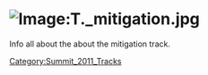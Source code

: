 # ![Image:T._mitigation.jpg](T._mitigation.jpg "Image:T._mitigation.jpg")

Info all about the about the mitigation track.

[Category:Summit_2011_Tracks](Category:Summit_2011_Tracks "wikilink")